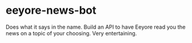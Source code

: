 # eeyore-news-bot
Does what it says in the name. Build an API to have Eeyore read you the news on a topic of your choosing. Very entertaining.